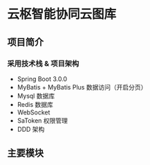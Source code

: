 # 云枢智能协同云图库

## 项目简介

### 采用技术栈 & 项目架构

- Spring Boot 3.0.0
- MyBatis + MyBatis Plus 数据访问（开启分页）
- Mysql 数据库
- Redis 数据库
- WebSocket
- SaToken 权限管理
- DDD 架构

## 主要模块
